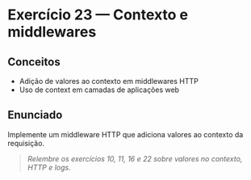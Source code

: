 # Exercício 23 — Contexto e middlewares

## Conceitos
- Adição de valores ao contexto em middlewares HTTP
- Uso de context em camadas de aplicações web

## Enunciado
Implemente um middleware HTTP que adiciona valores ao contexto da requisição.

> _Relembre os exercícios 10, 11, 16 e 22 sobre valores no contexto, HTTP e logs._ 